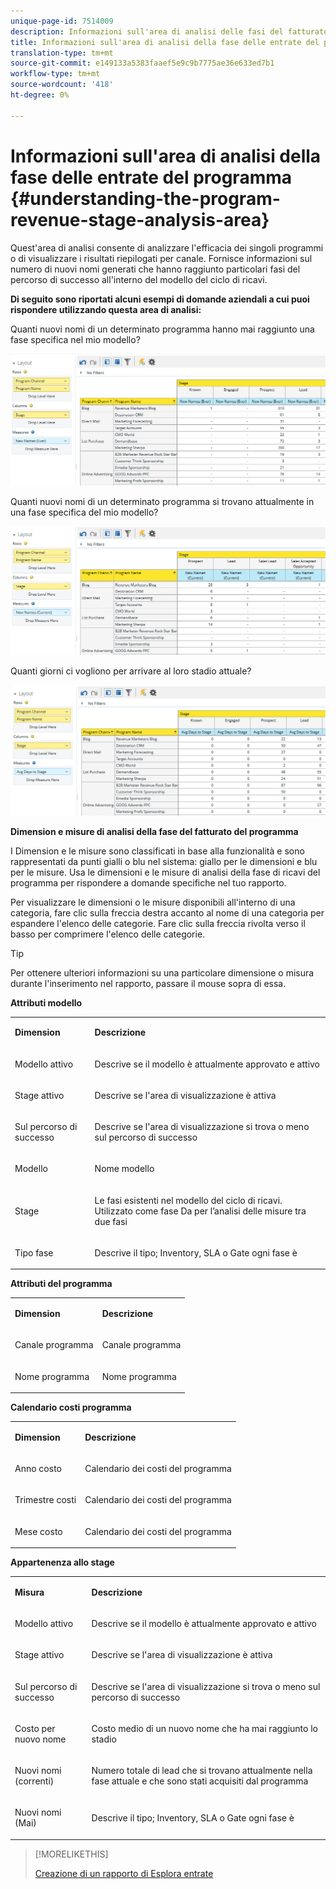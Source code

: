 ```yaml
---
unique-page-id: 7514009
description: Informazioni sull'area di analisi delle fasi del fatturato del programma - Documenti Marketo - Documentazione del prodotto
title: Informazioni sull'area di analisi della fase delle entrate del programma
translation-type: tm+mt
source-git-commit: e149133a5383faaef5e9c9b7775ae36e633ed7b1
workflow-type: tm+mt
source-wordcount: '418'
ht-degree: 0%

---
```



# Informazioni sull&#39;area di analisi della fase delle entrate del programma {#understanding-the-program-revenue-stage-analysis-area}

Quest&#39;area di analisi consente di analizzare l&#39;efficacia dei singoli programmi o di visualizzare i risultati riepilogati per canale. Fornisce informazioni sul numero di nuovi nomi generati che hanno raggiunto particolari fasi del percorso di successo all&#39;interno del modello del ciclo di ricavi.

**Di seguito sono riportati alcuni esempi di domande aziendali a cui puoi rispondere utilizzando questa area di analisi:**

Quanti nuovi nomi di un determinato programma hanno mai raggiunto una fase specifica nel mio modello?

![](assets/one-3.png)

Quanti nuovi nomi di un determinato programma si trovano attualmente in una fase specifica del mio modello?

![](assets/two-3.png)

Quanti giorni ci vogliono per arrivare al loro stadio attuale?

![](assets/three-3.png)

**Dimension e misure di analisi della fase del fatturato del programma**

I Dimension e le misure sono classificati in base alla funzionalità e sono rappresentati da punti gialli o blu nel sistema: giallo per le dimensioni e blu per le misure. Usa le dimensioni e le misure di analisi della fase di ricavi del programma per rispondere a domande specifiche nel tuo rapporto.

Per visualizzare le dimensioni o le misure disponibili all&#39;interno di una categoria, fare clic sulla freccia destra accanto al nome di una categoria per espandere l&#39;elenco delle categorie. Fare clic sulla freccia rivolta verso il basso per comprimere l&#39;elenco delle categorie.

>[!TIP]
>
>Per ottenere ulteriori informazioni su una particolare dimensione o misura durante l&#39;inserimento nel rapporto, passare il mouse sopra di essa.

**Attributi modello**

<table> 
 <tbody> 
  <tr> 
   <td colspan="1" rowspan="1"><strong>Dimension</strong></td> 
   <td colspan="1" rowspan="1"><p><strong>Descrizione</strong></p></td> 
  </tr> 
  <tr> 
   <td colspan="1" rowspan="1"><p>Modello attivo</p></td> 
   <td colspan="1" rowspan="1"><p>Descrive se il modello è attualmente approvato e attivo</p></td> 
  </tr> 
  <tr> 
   <td colspan="1" rowspan="1"><p>Stage attivo</p></td> 
   <td colspan="1" rowspan="1"><p>Descrive se l'area di visualizzazione è attiva</p></td> 
  </tr> 
  <tr> 
   <td colspan="1" rowspan="1"><p>Sul percorso di successo</p></td> 
   <td colspan="1" rowspan="1"><p>Descrive se l'area di visualizzazione si trova o meno sul percorso di successo</p></td> 
  </tr> 
  <tr> 
   <td colspan="1" rowspan="1"><p>Modello</p></td> 
   <td colspan="1" rowspan="1"><p>Nome modello</p></td> 
  </tr> 
  <tr> 
   <td colspan="1" rowspan="1"><p>Stage</p></td> 
   <td colspan="1" rowspan="1"><p>Le fasi esistenti nel modello del ciclo di ricavi. Utilizzato come fase Da per l’analisi delle misure tra due fasi</p></td> 
  </tr> 
  <tr> 
   <td colspan="1" rowspan="1"><p>Tipo fase</p></td> 
   <td colspan="1" rowspan="1"><p>Descrive il tipo; Inventory, SLA o Gate ogni fase è</p></td> 
  </tr> 
 </tbody> 
</table>

**Attributi del programma**

<table> 
 <tbody> 
  <tr> 
   <td colspan="1" rowspan="1"><p><strong>Dimension</strong></p></td> 
   <td colspan="1" rowspan="1"><p><strong>Descrizione</strong></p></td> 
  </tr> 
  <tr> 
   <td colspan="1" rowspan="1"><p>Canale programma</p></td> 
   <td colspan="1" rowspan="1"><p>Canale programma</p></td> 
  </tr> 
  <tr> 
   <td colspan="1" rowspan="1"><p>Nome programma</p></td> 
   <td colspan="1" rowspan="1"><p>Nome programma</p></td> 
  </tr> 
 </tbody> 
</table>

**Calendario costi programma**

<table> 
 <tbody> 
  <tr> 
   <td colspan="1" rowspan="1"><p><strong>Dimension</strong></p></td> 
   <td colspan="1" rowspan="1"><p><strong>Descrizione</strong></p></td> 
  </tr> 
  <tr> 
   <td colspan="1" rowspan="1"><p>Anno costo</p></td> 
   <td colspan="1" rowspan="1"><p>Calendario dei costi del programma</p></td> 
  </tr> 
  <tr> 
   <td colspan="1" rowspan="1"><p>Trimestre costi</p></td> 
   <td colspan="1" rowspan="1"><p>Calendario dei costi del programma</p></td> 
  </tr> 
  <tr> 
   <td colspan="1" rowspan="1"><p>Mese costo</p></td> 
   <td colspan="1" rowspan="1"><p>Calendario dei costi del programma</p></td> 
  </tr> 
 </tbody> 
</table>

**Appartenenza allo stage**

<table> 
 <tbody> 
  <tr> 
   <td colspan="1" rowspan="1"><p><strong>Misura</strong></p></td> 
   <td colspan="1" rowspan="1"><p><strong>Descrizione</strong></p></td> 
  </tr> 
  <tr> 
   <td colspan="1" rowspan="1"><p>Modello attivo</p></td> 
   <td colspan="1" rowspan="1"><p>Descrive se il modello è attualmente approvato e attivo</p></td> 
  </tr> 
  <tr> 
   <td colspan="1" rowspan="1"><p>Stage attivo</p></td> 
   <td colspan="1" rowspan="1"><p>Descrive se l'area di visualizzazione è attiva</p></td> 
  </tr> 
  <tr> 
   <td colspan="1" rowspan="1"><p>Sul percorso di successo</p></td> 
   <td colspan="1" rowspan="1"><p>Descrive se l'area di visualizzazione si trova o meno sul percorso di successo</p></td> 
  </tr> 
  <tr> 
   <td colspan="1" rowspan="1"><p>Costo per nuovo nome</p></td> 
   <td colspan="1" rowspan="1"><p>Costo medio di un nuovo nome che ha mai raggiunto lo stadio</p></td> 
  </tr> 
  <tr> 
   <td colspan="1" rowspan="1"><p>Nuovi nomi (correnti)</p></td> 
   <td colspan="1" rowspan="1"><p>Numero totale di lead che si trovano attualmente nella fase attuale e che sono stati acquisiti dal programma</p></td> 
  </tr> 
  <tr> 
   <td colspan="1" rowspan="1"><p>Nuovi nomi (Mai)</p></td> 
   <td colspan="1" rowspan="1"><p>Descrive il tipo; Inventory, SLA o Gate ogni fase è</p></td> 
  </tr> 
 </tbody> 
</table>

>[!MORELIKETHIS]
>
>[Creazione di un rapporto di Esplora entrate](../../../../product-docs/reporting/revenue-cycle-analytics/revenue-explorer/create-a-revenue-explorer-report.md)
